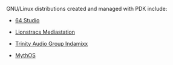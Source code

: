 GNU/Linux distributions created and managed with PDK include:

* [64 Studio](http://www.64studio.com/)

* [Lionstracs Mediastation](http://www.lionstracs.com/)

* [Trinity Audio Group Indamixx](http://www.indamixx.com/)

* [MythOS](http://trac.64studio.com/mythos/)